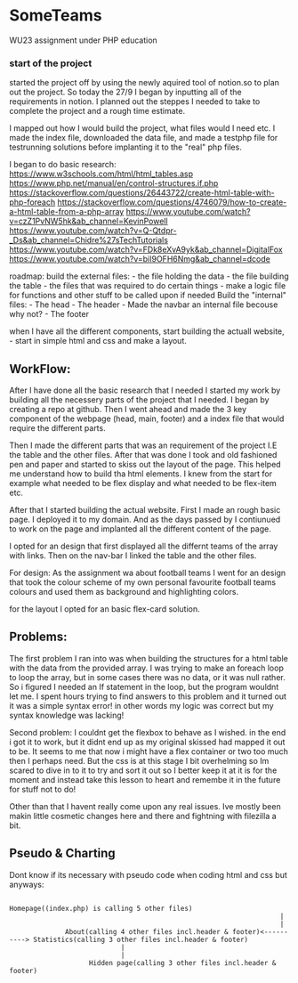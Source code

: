 # SomeTeams
WU23 assignment under PHP education
### start of the project
started the project off by using the newly aquired tool of notion.so to plan out the project. 
So today the 27/9 I began by inputting all of  the requirements in notion. I planned out the steppes I needed to take to complete the project and a rough time estimate. 

I mapped out how I would build the project, what files would I need etc. 
I made the index file, downloaded the data file, and made a testphp file for testrunning solutions before implanting it to the "real" php files. 

I began to do basic research:
https://www.w3schools.com/html/html_tables.asp
https://www.php.net/manual/en/control-structures.if.php
https://stackoverflow.com/questions/26443722/create-html-table-with-php-foreach
https://stackoverflow.com/questions/4746079/how-to-create-a-html-table-from-a-php-array
https://www.youtube.com/watch?v=czZ1PvNW5hk&ab_channel=KevinPowell
https://www.youtube.com/watch?v=Q-Qtdpr-_Ds&ab_channel=Chidre%27sTechTutorials
https://www.youtube.com/watch?v=FDk8eXvA9yk&ab_channel=DigitalFox
https://www.youtube.com/watch?v=biI9OFH6Nmg&ab_channel=dcode

roadmap: build the external files:
        - the file holding the data
        - the file building the table
        - the files that was required to do certain things
        - make a logic file for functions and other stuff to be called upon if needed
        Build the "internal" files: 
        - The head
        - The header
        - Made the navbar an internal file becouse why not?
        - The footer

when I have all the different components, start building the actuall website, 
            - start in simple html and css and make a layout. 
## WorkFlow:

After I have done all the basic research that I needed I started my work by building all the necessery parts of the project that I needed. I began by creating a repo at github. Then I went ahead and made the 3 key component of the webpage (head, main, footer) and a index file that would require the different parts. 

Then I made the different parts that was an requirement of the project I.E the table and the other files. After that was done I took and old fashioned pen and paper and started to skiss out the layout of the page. This helped me understand how to build tha html elements. I knew from the start for example what needed to be flex display and what needed to be flex-item etc. 

After that I started building the actual website. First I made an rough basic page. I deployed it to my domain. And as the days passed by I contiunued to work on the page and implanted all the different content of the page. 

I opted for an design that first displayed all the differnt teams of the array with links. Then on the nav-bar I linked the table and the other files. 

For design: As the assignment wa about football teams I went for an design that took the colour scheme of my own personal favourite football teams colours and used them as background and highlighting colors. 

for the layout I opted for an basic flex-card solution. 


## Problems: 
The first problem I ran into was when building the structures for a html table with the data from the provided array. I was trying to make an foreach loop to loop the array, but in some cases there was no data, or it was null rather. So i figured I needed an If statement in the loop, but the program wouldnt let me. I spent hours trying to find answers to this problem and it turned out it was a simple syntax error! in other words my logic was correct but my syntax knowledge was lacking!

Second problem: I couldnt get the flexbox to behave as I wished. in the end i got it to work, but it didnt end up as my original skissed had mapped it out to be. It seems to me that now i might have a flex container or two too much then I perhaps need. But the css is at this stage I bit overhelming so Im scared to dive in to it to try and sort it out so I better keep it at it is for the moment and instead take this lesson to heart and remembe it in the future for stuff not to do!

Other than that I havent really come upon any real issues. Ive mostly been makin little cosmetic changes here and there and fightning with filezilla a bit. 


## Pseudo & Charting

Dont know if its necessary with pseudo code when coding html and css but anyways: 

                                                                Homepage((index.php) is calling 5 other files)
                                                                        |
                                                                        |
                  About(calling 4 other files incl.header & footer)<----------> Statistics(calling 3 other files incl.header & footer)
                                |
                                |
                        Hidden page(calling 3 other files incl.header & footer)

